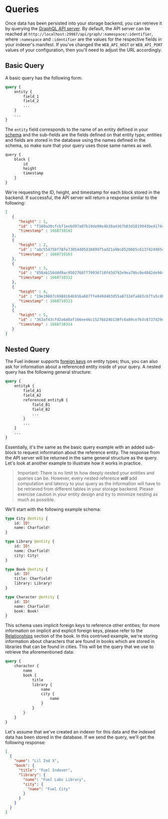 # Queries

Once data has been persisted into your storage backend, you can retrieve it by querying the [GraphQL API server](./api-server.md). By default, the API server can be reached at `http://localhost:29987/api/graph/:namespace/:identifier`, where `:namespace` and `:identifier` are the values for the respective fields in your indexer's manifest. If you've changed the `WEB_API_HOST` or `WEB_API_PORT` values of your configuration, then you'll need to adjust the URL accordingly.

## Basic Query

A basic query has the following form:

```graphql
query {
    entity {
        field_1
        field_2
        ...
    }
    ...
}
```

The `entity` field corresponds to the name of an entity defined in your [schema](../project-components/schema.md) and the sub-fields are the fields defined on that entity type; entities and fields are stored in the database using the names defined in the schema, so make sure that your query uses those same names as well.

```txt
query {
    block {
        id
        height
        timestamp
    }
}
```

We're requesting the ID, height, and timestamp for each block stored in the backend. If successful, the API server will return a response similar to the following:

```json
[
   {
      "height" : 1,
      "id" : "f169a30cfcbf1eebd97a07b19de98e4b38a4367b03d1819943be41744339d38a",
      "timestamp" : 1668710162
   },
   {
      "height" : 2,
      "id" : "a8c554758f78fe73054405d38099f5ad21a90c05206b5c6137424985c8fd10c7",
      "timestamp" : 1668710163
   },
   {
      "height" : 3,
      "id" : "850ab156ddd9ac9502768f779936710fd3d792e9ea79bc0e4082de96450b5174",
      "timestamp" : 1668710312
   },
   {
      "height" : 4,
      "id" : "19e19807c6988164b916a6877fe049d403d55a07324fa883cb7fa5cdb33438e2",
      "timestamp" : 1668710313
   },
   {
      "height" : 5,
      "id" : "363af43cfd2a6d8af166ee46c15276b24b130fc6a89ce7b3c8737d29d6d0e1bb",
      "timestamp" : 1668710314
   }
]
```

## Nested Query

The Fuel indexer supports [foreign keys](./relationships.md) on entity types; thus, you can also ask for information about a referenced entity inside of your query. A nested query has the following general structure:

```graphql
query {
    entityA {
        field_A1
        field_A2
        referenced_entityB {
            field_B1
            field_B2
            ...
        }
        ...
    }
    ...
}
```

Essentially, it's the same as the basic query example with an added sub-block to request information about the reference entity. The response from the API server will be returned in the same general structure as the query. Let's look at another example to illustrate how it works in practice.

> Important: There is no limit to how deeply nested your entities and queries can be. However, every nested reference _**will**_ add computation and latency to your query as the information will have to be retrieved from different tables in your storage backend. Please exercise caution in your entity design and try to minimize nesting as much as possible.

We'll start with the following example schema:

```graphql
type City @entity {
    id: ID!
    name: Charfield!
}

type Library @entity {
    id: ID!
    name: Charfield!
    city: City!
}

type Book @entity {
    id: ID!
    title: Charfield!
    library: Library!
}

type Character @entity {
    id: ID!
    name: Charfield!
    book: Book!
}
```

This schema uses implicit foreign keys to reference other entities; for more information on implicit and explicit foreign keys, please refer to the [Relationships](./relationships.md) section of the book. In this contrived example, we're storing information about characters that are found in books which are stored in libraries that can be found in cities. This will be the query that we use to retrieve the aforementioned data:

```graphql
query {
    character {
        name
        book {
            title
            library {
                name
                city {
                    name
                }
            }
        }
    }
}
```

Let's assume that we've created an indexer for this data and the indexed data has been stored in the database. If we send the query, we'll get the following response:

```json
[
  {
    "name": "Lil Ind X",
    "book": {
      "title": "Fuel Indexer",
      "library": {
        "name": "Fuel Labs Library",
        "city": {
          "name": "Fuel City"
        }
      }
    }
  }
]
```
